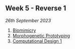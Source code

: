 ## Week 5 - Reverse 1

*26th September 2023*

1. [Biomimicry](Agile/Concepts/Biomimicry)
2. [Morphogenetic Prototyping](Agile/Concepts/MorphogeneticPrototyping)
3. [Computational Design 1](Agile/Concepts/ComputationalDesign)


